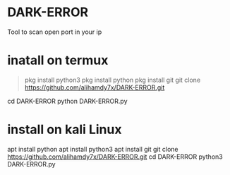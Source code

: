 # DARK-ERROR
Tool to scan open port in your ip
# inatall on termux 
>pkg install python3
>pkg install python
>pkg install git
>git clone https://github.com/alihamdy7x/DARK-ERROR.git

cd DARK-ERROR
python DARK-ERROR.py
# install on kali Linux
apt install python
apt install python3
apt install git
git clone https://github.com/alihamdy7x/DARK-ERROR.git
cd DARK-ERROR
python3 DARK-ERROR.py


